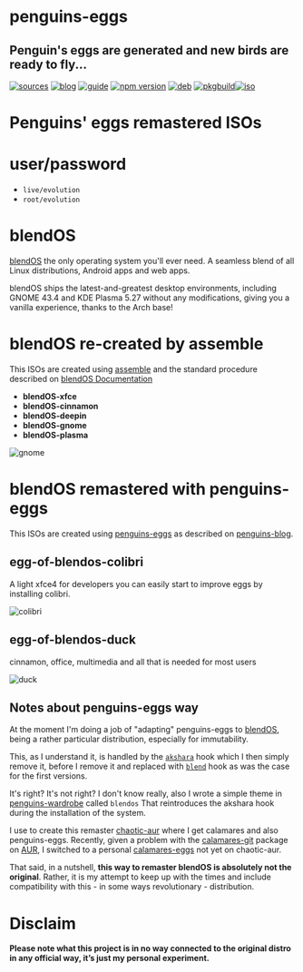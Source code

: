 penguins-eggs
=============

## Penguin&#39;s eggs are generated and new birds are ready to fly...
[![sources](https://img.shields.io/badge/github-sources-cyan)](https://github.com/pieroproietti/penguins-eggs)
[![blog](https://img.shields.io/badge/blog-penguin's%20eggs-cyan)](https://penguins-eggs.net)
[![guide](https://img.shields.io/badge/guide-penguin's%20eggs-cyan)](https://penguins-eggs.net/docs/Tutorial/eggs-users-guide)
[![npm version](https://img.shields.io/npm/v/penguins-eggs.svg)](https://npmjs.org/package/penguins-eggs)
[![deb](https://img.shields.io/badge/deb-packages-blue)](https://sourceforge.net/projects/penguins-eggs/files/DEBS)
[![pkgbuild](https://img.shields.io/badge/pkgbuild-packages-blue)](https://sourceforge.net/projects/penguins-eggs/files/PKGBUILD)[![iso](https://img.shields.io/badge/iso-images-cyan)](https://sourceforge.net/projects/penguins-eggs/files/ISOS)

# Penguins' eggs remastered ISOs

# user/password
* ```live/evolution```
* ```root/evolution```

# blendOS

[blendOS](https://blendos.co/) the only operating system you'll ever need. A seamless blend of all Linux distributions, Android apps and web apps.

blendOS ships the latest-and-greatest desktop environments, including GNOME 43.4 and KDE Plasma 5.27 without any modifications, giving you a vanilla experience, thanks to the Arch base!

# blendOS re-created by assemble
This ISOs are created using [assemble](https://github.com/blend-os/assemble) and the standard procedure described on [blendOS Documentation](https://docs.blendos.co/docs/build-blend/building_blendos)

* **blendOS-xfce** 
* **blendOS-cinnamon** 
* **blendOS-deepin** 
* **blendOS-gnome** 
* **blendOS-plasma**

![gnome](https://www.gnome.org/wp-content/uploads/2023/02/wgo-splash-40.webp)

# blendOS remastered with penguins-eggs
This ISOs are created using [penguins-eggs](https://github.com/pieroproietti/penguins-eggs) as described on [penguins-blog](https://penguins-eggs.net/blog/build-blendos-image).

## **egg-of-blendos-colibri**
A light xfce4 for developers you can easily start to improve eggs by installing colibri.

![colibri](https://a.fsdn.com/con/app/proj/penguins-eggs/screenshots/colibri.png/245/183)

## **egg-of-blendos-duck**
cinnamon, office, multimedia and all that is needed for most users

![duck](https://a.fsdn.com/con/app/proj/penguins-eggs/screenshots/duck.png/245/183)


## Notes about penguins-eggs way
At the moment I'm doing a job of "adapting" penguins-eggs to [blendOS](https://blendos.co/), being a rather particular distribution, especially for immutability.

This, as I understand it, is handled by the [`akshara`](https://github.com/blend-os/akshara) hook which I then simply remove it, before I remove it and replaced with [`blend`](https://github.com/blend-os/blend) hook as was the case for the first versions. 

It's right? It's not right? I don't know really, also I wrote a simple theme in [penguins-wardrobe](https://github.com/pieroproietti/penguins-wardrobe) called `blendos` That reintroduces the akshara hook during the installation of the system.

I use to create this remaster [chaotic-aur](https://aur.chaotic.cx/) where I get calamares and also penguins-eggs. Recently, given a problem with the [calamares-git](https://aur.archlinux.org/packages/calamares-git) package on [AUR](https://aur.archlinux.org/), I switched to a personal [calamares-eggs](https://github.com/pieroproietti/eggs-pkgbuilds/tree/master/aur/calamares-eggs) not yet on chaotic-aur.

That said, in a nutshell, **this way to remaster blendOS is absolutely not the original**. Rather, it is my attempt to keep up with the times and include compatibility with this - in some ways revolutionary - distribution.

# Disclaim

__Please note what this project is in no way connected to the original distro in any official way, it’s just my personal experiment.__

